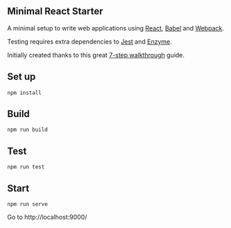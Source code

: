 Minimal React Starter
---

A minimal setup to write web applications using [React](https://facebook.github.io/react/), [Babel](https://babeljs.io/) and [Webpack](https://webpack.js.org/).

Testing requires extra dependencies to [Jest](https://facebook.github.io/jest/) and [Enzyme](http://airbnb.io/enzyme/).

Initially created thanks to this great [7-step walkthrough](http://andrewhfarmer.com/build-your-own-starter/#0-intro) guide.


Set up
---
```
npm install
```

Build
---
```
npm run build
```

Test
---
```
npm run test
```

Start
---
```
npm run serve
```
Go to http://localhost:9000/